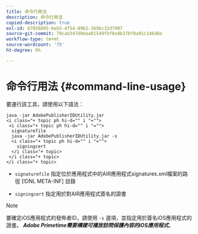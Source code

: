 ```yaml
---
title: 命令行用法
description: 命令行用法
copied-description: true
exl-id: 67056085-beb5-4f54-8962-369bc32d7907
source-git-commit: 79cab347d0daa01549fbf8a9b37bf0a91c14648e
workflow-type: tm+mt
source-wordcount: '75'
ht-degree: 0%

---
```


# 命令行用法 {#command-line-usage}

要運行該工具，請使用以下語法：

```
java -jar AdobePublisherIDUtility.jar 
<i class="+ topic ph hi-d="" i "="">
 <i class="+ topic ph hi-d="" i "="">
  signaturefile 
  java -jar AdobePublisherIDUtility.jar -s 
  <i class="+ topic ph hi-d="" i "="">
    signingcert
  </i class="+ topic>
 </i class="+ topic>
</i class="+ topic>
```

* `signaturefile` 指定位於應用程式中的AIR應用程式signatures.xml檔案的路徑 [!DNL META-INF] 目錄

* `signingcert` 指定用於對AIR應用程式簽名的證書

>[!NOTE]
>
>要確定iOS應用程式的發佈者ID，請使用 `-s` 選項，並指定用於簽名iOS應用程式的證書。 ***Adobe Primetime需要構建可播放訪問保護內容的iOS應用程式***。
